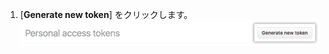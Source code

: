 1. [**Generate new token**] をクリックします。 ![[Generate new token] ボタン](/assets/images/help/settings/generate_new_token.png)